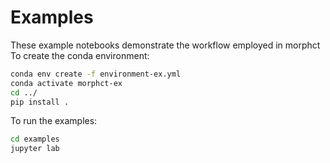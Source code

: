 # Examples

These example notebooks demonstrate the workflow employed in morphct
To create the conda environment:
```bash
conda env create -f environment-ex.yml
conda activate morphct-ex
cd ../
pip install .
```

To run the examples:
```bash
cd examples
jupyter lab
```
